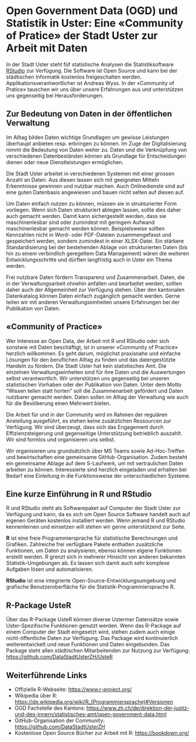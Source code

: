 # Open Government Data (OGD) und Statistik in Uster: Eine «Community of Pratice» der Stadt Uster zur Arbeit mit Daten
In der Stadt Uster steht füf statistische Analysen die Statistiksoftware [RStudio](https://de.wikipedia.org/wiki/RStudio) zur Verfügung. Die Software ist Open Source und kann bei der städtischen Informatik kostenlos freigeschalten werden. Applikationsverantwortlicher ist Andreas Wyss. In der «Community of Pratice» tauschen wir uns über unsere Erfahrungen aus und unterstützen uns gegenseitig bei Herausforderungen.

## Zur Bedeutung von Daten in der öffentlichen Verwaltung
Im Alltag bilden Daten wichtige Grundlagen um gewisse Leistungen überhaupt anbieten resp. erbringen zu können. Im Zuge der Digitalisierung nimmt die Bedeutung von Daten weiter zu. Daten und die Verknüpfung von verschiedenen Datenbeständen können als Grundlage für Entscheidungen dienen oder neue Dienstleistungen ermöglichen.

Die Stadt Uster arbeitet in verschiedenen Systemen mit einer grossen Anzahl an Daten. Aus diesen lassen sich mit geeigneten Mitteln Erkenntnisse gewinnen und nutzbar machen. Auch Onlinedienste sind auf eine guten Datenbasis angewiesen und bauen nicht selten auf diesen auf.

Um Daten einfach nutzen zu können, müssen sie in strukturierter Form vorliegen. Wenn sich Daten strukturiert ablegen lassen, sollte dies daher auch gemacht werden. Damit kann sichergestellt werden, dass sie maschinenlesbar sind oder zumindest mit geringem Aufwand maschinenlesbar gemacht werden können. Beispielsweise sollten Kennzahlen nicht in Word- oder PDF-Dateien zusammengefasst und gespeichert werden, sondern zumindest in einer XLSX-Datei. Ein stärkere Standardisierung bei der bestehenden Ablage von strukturierten Daten (bis hin zu einem verbindlich geregeltem Data Management) wären die weiteren Entwicklungsschritte und dürften langfristig auch in Uster ein Thema werden.

Frei nutzbare Daten fördern Transparenz und Zusammenarbeit. Daten, die in der Verwaltungsarbeit ohnehin anfallen und bearbeitet werden, sollten daher auch der Allgemeinheit zur Verfügung stehen. Über den kantonalen Datenkatalog können Daten einfach zugänglich gemacht werden. Gerne teilen wir mit anderen Verwaltungseinheiten unsere Erfahrungen bei der Publikation von Daten.

## «Community of Practice»
Wer Interesse an Open Data, der Arbeit mit R und RStudio oder sich sonstwie mit Daten beschäftigt, ist in unserer «Community of Practice» herzlich willkommen. Es geht darum, möglichst praxisnahe und einfache Lösungen für den beruflichen Alltag zu finden und das datengestützte Handeln zu fördern. Die Stadt Uster hat kein statistisches Amt. Die einzelnen Verwaltungseinheiten sind für ihre Daten und die Auswertungen selbst verantwortlich. Wir unterstützen uns gegenseitig bei unseren statistischen Vorhaben oder der Publikation von Daten. Unter dem Motto “Wissen teilen statt horten” soll die Zusammenarbeit gefördert und Daten nutzbarer gemacht werden. Daten sollen im Alltag der Verwaltung wie auch für die Bevölkerung einen Mehrwert bieten.

Die Arbeit für und in der Community wird im Rahmen der regulären Anstellung ausgeführt, es stehen keine zusätzlichen Ressourcen zur Verfügung. Wir sind überzeugt, dass sich das Engagement durch Effizienzsteigerung und gegenseitige Unterstützung betrieblich auszahlt. Wir sind formlos und organisieren uns selbst.

Wir organisieren uns grundsätzlich über MS Teams sowie Ad-Hoc-Treffen und bewirtschaften eine gemeinsame GitHub-Organisation. Zudem besteht ein gemeinsame Ablage auf dem S-Laufwerk, um mit vertraulichen Daten arbeiten zu können. Interessierte sind herzlich eingeladen und erhalten bei Bedarf eine Einleitung in die Funktionsweise der unterschiedlichen Systeme.

## Eine kurze Einführung in R und RStudio
R und RStudio steht als Softwarepaket auf Computer der Stadt Uster zur Verfügung und kann, da es sich um Open Source Software handelt auch auf eigenen Geräten kostenlos installiert werden. Wenn jemand R und RStudio kennenlernen und einsetzen will stehen wir gerne unterstützend zur Seite.

**R** ist eine freie Programmiersprache für statistische Berechnungen und Grafiken. Zahlreiche frei verfügbare Pakete enthalten zusätzliche Funktionen, um Daten zu analysieren, ebenso können eigene Funktionen erstellt werden. R grenzt sich in mehrerer Hinsicht von anderen bekannten Statistik-Umgebungen ab. Es lassen sich damit auch sehr komplexe Aufgaben lösen und automatisieren.

**RStudio** ist eine integrierte Open-Source-Entwicklungsumgebung und grafische Benutzeroberfläche für die Statistik-Programmiersprache R.

## R-Package UsteR
Über das R-Package UsteR können diverse Ustermer Datensätze sowie Uster-Spezifische Funktionen genutzt werden. Wenn das R-Package auf einem Computer der Stadt eingesetzt wird, stehen zudem auch einige nicht-öffentliche Daten zur Verfügung. Das Package wird kontinuierlich weiterentwickelt und neue Funktionen und Daten eingebunden. Das Package steht allen städtischen Mitarbeitenden zur Nutzung zur Verfügung: https://github.com/DataStadtUsterZH/UsteR

## Weiterführende Links
* Offizielle R-Webseite: https://www.r-project.org/ 
* Wikipedia über R: https://de.wikipedia.org/wiki/R_(Programmiersprache)#Versionen
* OGD Fachstelle des Kantons: https://www.zh.ch/de/direktion-der-justiz-und-des-innern/statistisches-amt/open-government-data.html
* GitHub-Organisation der Community: https://github.com/DataStadtUsterZH
* Kostenlose Open Source Bücher zur Arbeit mit R: https://bookdown.org/
